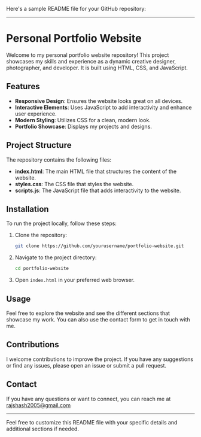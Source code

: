 Here's a sample README file for your GitHub repository:

---

# Personal Portfolio Website

Welcome to my personal portfolio website repository! This project showcases my skills and experience as a dynamic creative designer, photographer, and developer. It is built using HTML, CSS, and JavaScript.

## Features

- **Responsive Design**: Ensures the website looks great on all devices.
- **Interactive Elements**: Uses JavaScript to add interactivity and enhance user experience.
- **Modern Styling**: Utilizes CSS for a clean, modern look.
- **Portfolio Showcase**: Displays my projects and designs.

## Project Structure

The repository contains the following files:

- **index.html**: The main HTML file that structures the content of the website.
- **styles.css**: The CSS file that styles the website.
- **scripts.js**: The JavaScript file that adds interactivity to the website.

## Installation

To run the project locally, follow these steps:

1. Clone the repository:
   ```bash
   git clone https://github.com/yourusername/portfolio-website.git
   ```

2. Navigate to the project directory:
   ```bash
   cd portfolio-website
   ```

3. Open `index.html` in your preferred web browser.

## Usage

Feel free to explore the website and see the different sections that showcase my work. You can also use the contact form to get in touch with me.

## Contributions

I welcome contributions to improve the project. If you have any suggestions or find any issues, please open an issue or submit a pull request.


## Contact

If you have any questions or want to connect, you can reach me at rajshash2005@gmail.com

---

Feel free to customize this README file with your specific details and additional sections if needed.
